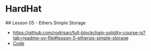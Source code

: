 # HardHat

## Lesson 05 - Ethers Simple Storage

- https://github.com/rodrisan/full-blockchain-solidity-course-js?tab=readme-ov-file#lesson-5-ethersjs-simple-storage
- [Code](./05-ethers-simple-storage/)
